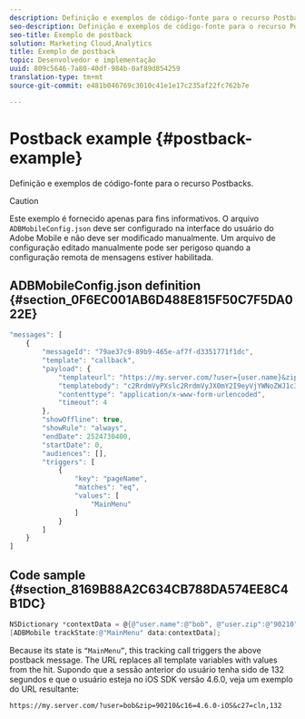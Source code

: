 ```yaml
---
description: Definição e exemplos de código-fonte para o recurso Postbacks.
seo-description: Definição e exemplos de código-fonte para o recurso Postbacks.
seo-title: Exemplo de postback
solution: Marketing Cloud,Analytics
title: Exemplo de postback
topic: Desenvolvedor e implementação
uuid: 809c5646-7a80-40df-984b-0af89d854259
translation-type: tm+mt
source-git-commit: e481b046769c3010c41e1e17c235af22fc762b7e

---
```



# Postback example {#postback-example}

Definição e exemplos de código-fonte para o recurso Postbacks.

>[!CAUTION]
>
>Este exemplo é fornecido apenas para fins informativos. O arquivo `ADBMobileConfig.json` deve ser configurado na interface do usuário do Adobe Mobile e não deve ser modificado manualmente. Um arquivo de configuração editado manualmente pode ser perigoso quando a configuração remota de mensagens estiver habilitada.

## ADBMobileConfig.json definition {#section_0F6EC001AB6D488E815F50C7F5DA022E}

```js
"messages": [ 
    { 
        "messageId": "79ae37c9-89b9-465e-af7f-d3351771f1dc", 
        "template": "callback", 
        "payload": {  
            "templateurl": "https://my.server.com/?user={user.name}&zip={user.zip}&c16={%sdkver%}&c27=cln,{a.PrevSessionLength}", 
            "templatebody": "c2RrdmVyPXslc2RrdmVyJX0mY2I9eyVjYWNoZWJ1c3QlfSZjbGllbnRJZD17bi5jbGllbnQuaWR9JnRzPXsldGltZXN0YW1wVSV9JnRzej17JXRpbWVzdGFtcFolfQ==", 
            "contenttype": "application/x-www-form-urlencoded",  
            "timeout": 4 
        }, 
        "showOffline": true, 
        "showRule": "always", 
        "endDate": 2524730400, 
        "startDate": 0, 
        "audiences": [], 
        "triggers": [ 
            { 
                "key": "pageName", 
                "matches": "eq", 
                "values": [ 
                    "MainMenu" 
                ] 
            } 
        ] 
    } 
] 
```

## Code sample {#section_8169B88A2C634CB788DA574EE8C4B1DC}

```objective-c
NSDictionary *contextData = @{@"user.name":@"bob", @"user.zip":@"90210"}; 
[ADBMobile trackState:@"MainMenu" data:contextData];
```

Because its state is `“MainMenu”`, this tracking call triggers the above postback message. The URL replaces all template variables with values from the hit. Supondo que a sessão anterior do usuário tenha sido de 132 segundos e que o usuário esteja no iOS SDK versão 4.6.0, veja um exemplo do URL resultante:

`https://my.server.com/?user=bob&zip=90210&c16=4.6.0-iOS&c27=cln,132`
